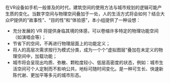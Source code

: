 在VR设备如手机一般普及的时代，建筑空间的使用方法与城市规划的逻辑可能产生质的变化。当数字空间与物理空间叠加于一处，人的生活方式将会如何？结合大众IP提供的“故事性”、“目的性”和“体验感”，本小组提供了一种设想：

- 充分发展的 VR 将提供身临其境的体感，可以卷缩许多特定的物理功能空间（如演唱会等）； 
- 节省下的空间，不再进行物理层面上的功能定义； 
- 将人的高层次需求按行为模式分类，成为一个个“虚拟图层”叠加在未定义的物理空间中，加载功能；
- 城市将会呈现出均质、弥散、颗粒度较小、低层高密度的状态，例如：城市生活空间可个人定制而不影响公共，地标可随时间变化。是一种可生长、快速新陈代谢、更加平等多元的城市形态。 

